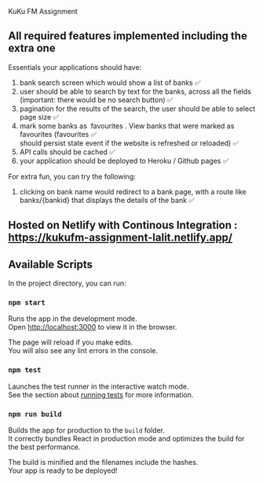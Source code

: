 KuKu FM Assignment

## All required features implemented including the extra one

Essentials your applications should have:
1. bank search screen which would show a list of banks ✅<br />
2. user should be able to search by text for the banks, across all the fields (important: there
would be no search button)  ✅<br />
3. pagination for the results of the search, the user should be able to select page size  ✅<br />
4. mark some banks as ​ favourites​ . View banks that were marked as favourites (favourites  ✅<br />
should persist state event if the website is refreshed or reloaded)  ✅<br />
5. API calls should be cached  ✅<br />
6. your application should be deployed to Heroku / Github pages  ✅<br />

For extra fun, you can try the following:
1. clicking on bank name would redirect to a bank page, with a route like ​ banks/{bankid}
that displays the details of the bank  ✅<br />


## Hosted on Netlify with Continous Integration : https://kukufm-assignment-lalit.netlify.app/


## Available Scripts

In the project directory, you can run:

### `npm start`

Runs the app in the development mode.<br />
Open [http://localhost:3000](http://localhost:3000) to view it in the browser.

The page will reload if you make edits.<br />
You will also see any lint errors in the console.

### `npm test`

Launches the test runner in the interactive watch mode.<br />
See the section about [running tests](https://facebook.github.io/create-react-app/docs/running-tests) for more information.

### `npm run build`

Builds the app for production to the `build` folder.<br />
It correctly bundles React in production mode and optimizes the build for the best performance.

The build is minified and the filenames include the hashes.<br />
Your app is ready to be deployed!

